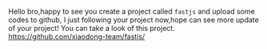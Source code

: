 Hello bro,happy to see you create a project called `fastjs` and upload some codes to github,
I just following your project now,hope can see more update of your project!
You can take a look of this project.
https://github.com/xiaodong-team/fastjs/

